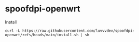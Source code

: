 # spoofdpi-openwrt

Install

```
curl -L https://raw.githubusercontent.com/luvvvdev/spoofdpi-openwrt/refs/heads/main/install.sh | sh
```
